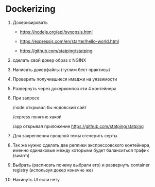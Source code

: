 # Dockerizing

1. Докеризировать
    - https://nodejs.org/api/synopsis.html
    
    - https://expressjs.com/en/starter/hello-world.html
    
    - https://github.com/statping/statping

2. сделать свой докер образ с NGINX 

3. Написать докерфайлы (гуглим бест практисы)

4. Проверить получившиеся имаджи на уязвимости

5. Развернуть через докеркомпоз эти 4 контейнера

6. При запросе
   
      /node открывал бы нодовский сайт
      
      /express понятно какой
      
      /app открывал приложение https://github.com/statping/statping

7. Для закрепления прошлой темы сгенерить серты.

8. Так же нужно сделать две реплики экспрессовского контейнера, именно одинаковые между которыми будет баланситься трафик (swarm)

9. Выбрать (расписать почему выбрали его) и развернуть container registry (используя докер конечно же)
10. Накинуть UI если нету
